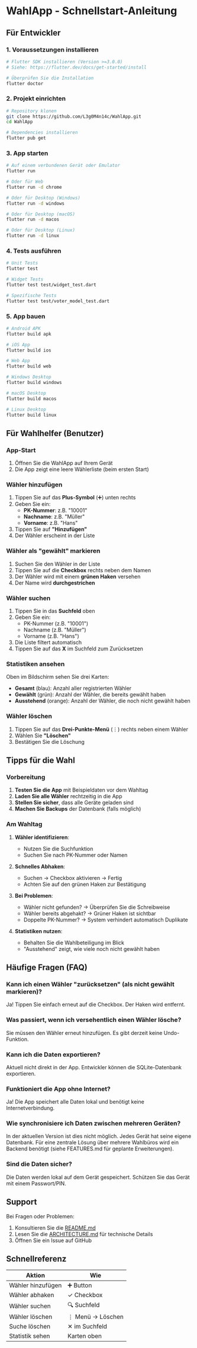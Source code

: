 # WahlApp - Schnellstart-Anleitung

## Für Entwickler

### 1. Voraussetzungen installieren

```bash
# Flutter SDK installieren (Version >=3.0.0)
# Siehe: https://flutter.dev/docs/get-started/install

# Überprüfen Sie die Installation
flutter doctor
```

### 2. Projekt einrichten

```bash
# Repository klonen
git clone https://github.com/L3g0M4n14c/WahlApp.git
cd WahlApp

# Dependencies installieren
flutter pub get
```

### 3. App starten

```bash
# Auf einem verbundenen Gerät oder Emulator
flutter run

# Oder für Web
flutter run -d chrome

# Oder für Desktop (Windows)
flutter run -d windows

# Oder für Desktop (macOS)
flutter run -d macos

# Oder für Desktop (Linux)
flutter run -d linux
```

### 4. Tests ausführen

```bash
# Unit Tests
flutter test

# Widget Tests
flutter test test/widget_test.dart

# Spezifische Tests
flutter test test/voter_model_test.dart
```

### 5. App bauen

```bash
# Android APK
flutter build apk

# iOS App
flutter build ios

# Web App
flutter build web

# Windows Desktop
flutter build windows

# macOS Desktop
flutter build macos

# Linux Desktop
flutter build linux
```

## Für Wahlhelfer (Benutzer)

### App-Start

1. Öffnen Sie die WahlApp auf Ihrem Gerät
2. Die App zeigt eine leere Wählerliste (beim ersten Start)

### Wähler hinzufügen

1. Tippen Sie auf das **Plus-Symbol** (➕) unten rechts
2. Geben Sie ein:
   - **PK-Nummer**: z.B. "10001"
   - **Nachname**: z.B. "Müller"
   - **Vorname**: z.B. "Hans"
3. Tippen Sie auf **"Hinzufügen"**
4. Der Wähler erscheint in der Liste

### Wähler als "gewählt" markieren

1. Suchen Sie den Wähler in der Liste
2. Tippen Sie auf die **Checkbox** rechts neben dem Namen
3. Der Wähler wird mit einem **grünen Haken** versehen
4. Der Name wird **durchgestrichen**

### Wähler suchen

1. Tippen Sie in das **Suchfeld** oben
2. Geben Sie ein:
   - PK-Nummer (z.B. "10001")
   - Nachname (z.B. "Müller")
   - Vorname (z.B. "Hans")
3. Die Liste filtert automatisch
4. Tippen Sie auf das **X** im Suchfeld zum Zurücksetzen

### Statistiken ansehen

Oben im Bildschirm sehen Sie drei Karten:
- **Gesamt** (blau): Anzahl aller registrierten Wähler
- **Gewählt** (grün): Anzahl der Wähler, die bereits gewählt haben
- **Ausstehend** (orange): Anzahl der Wähler, die noch nicht gewählt haben

### Wähler löschen

1. Tippen Sie auf das **Drei-Punkte-Menü** (⋮) rechts neben einem Wähler
2. Wählen Sie **"Löschen"**
3. Bestätigen Sie die Löschung

## Tipps für die Wahl

### Vorbereitung

1. **Testen Sie die App** mit Beispieldaten vor dem Wahltag
2. **Laden Sie alle Wähler** rechtzeitig in die App
3. **Stellen Sie sicher**, dass alle Geräte geladen sind
4. **Machen Sie Backups** der Datenbank (falls möglich)

### Am Wahltag

1. **Wähler identifizieren**:
   - Nutzen Sie die Suchfunktion
   - Suchen Sie nach PK-Nummer oder Namen

2. **Schnelles Abhaken**:
   - Suchen → Checkbox aktivieren → Fertig
   - Achten Sie auf den grünen Haken zur Bestätigung

3. **Bei Problemen**:
   - Wähler nicht gefunden? → Überprüfen Sie die Schreibweise
   - Wähler bereits abgehakt? → Grüner Haken ist sichtbar
   - Doppelte PK-Nummer? → System verhindert automatisch Duplikate

4. **Statistiken nutzen**:
   - Behalten Sie die Wahlbeteiligung im Blick
   - "Ausstehend" zeigt, wie viele noch nicht gewählt haben

## Häufige Fragen (FAQ)

### Kann ich einen Wähler "zurücksetzen" (als nicht gewählt markieren)?

Ja! Tippen Sie einfach erneut auf die Checkbox. Der Haken wird entfernt.

### Was passiert, wenn ich versehentlich einen Wähler lösche?

Sie müssen den Wähler erneut hinzufügen. Es gibt derzeit keine Undo-Funktion.

### Kann ich die Daten exportieren?

Aktuell nicht direkt in der App. Entwickler können die SQLite-Datenbank exportieren.

### Funktioniert die App ohne Internet?

Ja! Die App speichert alle Daten lokal und benötigt keine Internetverbindung.

### Wie synchronisiere ich Daten zwischen mehreren Geräten?

In der aktuellen Version ist dies nicht möglich. Jedes Gerät hat seine eigene Datenbank. Für eine zentrale Lösung über mehrere Wahlbüros wird ein Backend benötigt (siehe FEATURES.md für geplante Erweiterungen).

### Sind die Daten sicher?

Die Daten werden lokal auf dem Gerät gespeichert. Schützen Sie das Gerät mit einem Passwort/PIN.

## Support

Bei Fragen oder Problemen:
1. Konsultieren Sie die [README.md](README.md)
2. Lesen Sie die [ARCHITECTURE.md](ARCHITECTURE.md) für technische Details
3. Öffnen Sie ein Issue auf GitHub

## Schnellreferenz

| Aktion | Wie |
|--------|-----|
| Wähler hinzufügen | ➕ Button |
| Wähler abhaken | ✓ Checkbox |
| Wähler suchen | 🔍 Suchfeld |
| Wähler löschen | ⋮ Menü → Löschen |
| Suche löschen | ✕ im Suchfeld |
| Statistik sehen | Karten oben |
